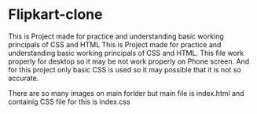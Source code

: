 # Flipkart-clone
This is Project made for practice and understanding basic working principals of CSS and HTML
This is Project made for practice and understanding basic working principals of CSS and HTML. This file work properly for desktop so it may be not work properly on Phone screen.
And for this project only basic CSS is used so it may possible that it is not so accurate.

There are so many images on main forlder but main file is index.html and containig CSS file for this is index.css

